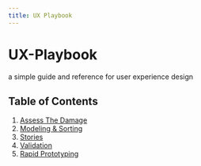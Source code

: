 ```yaml
---
title: UX Playbook
---
```


# UX-Playbook
a simple guide and reference for user experience design

## Table of Contents
1. [Assess The Damage](/assess-the-damage)
1. [Modeling & Sorting](/modeling-and-sorting)
1. [Stories](/stories)
1. [Validation](/validation)
1. [Rapid Prototyping](rapid-prototyping)

<!--
## More Stuff from the notebook
1. Every Kind of User
1. Measuring Experiences
1. What is Success?
1. Eye Tracking
1. How to Conduct Interviews
1. Collecting Clues
1. Iterative Methods
1. Prep Materials & How Long it will take
1. Rehearsals
1. Designing with Code
1. Paper Prototyping
1. Recruiting Testers versus recruiting "loosely"
-->
